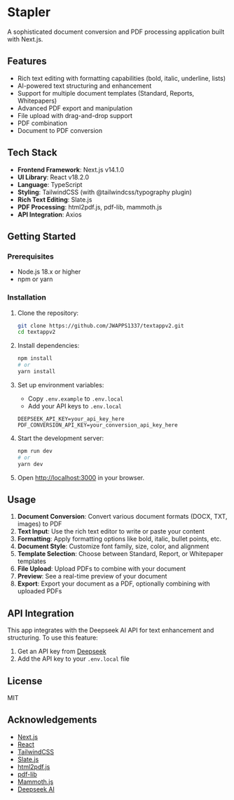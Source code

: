 # Stapler

A sophisticated document conversion and PDF processing application built with Next.js.

## Features

- Rich text editing with formatting capabilities (bold, italic, underline, lists)
- AI-powered text structuring and enhancement
- Support for multiple document templates (Standard, Reports, Whitepapers)
- Advanced PDF export and manipulation
- File upload with drag-and-drop support
- PDF combination
- Document to PDF conversion

## Tech Stack

- **Frontend Framework**: Next.js v14.1.0
- **UI Library**: React v18.2.0
- **Language**: TypeScript
- **Styling**: TailwindCSS (with @tailwindcss/typography plugin)
- **Rich Text Editing**: Slate.js
- **PDF Processing**: html2pdf.js, pdf-lib, mammoth.js
- **API Integration**: Axios

## Getting Started

### Prerequisites

- Node.js 18.x or higher
- npm or yarn

### Installation

1. Clone the repository:
   ```bash
   git clone https://github.com/JWAPPS1337/textappv2.git
   cd textappv2
   ```

2. Install dependencies:
   ```bash
   npm install
   # or
   yarn install
   ```

3. Set up environment variables:
   - Copy `.env.example` to `.env.local`
   - Add your API keys to `.env.local`
   ```
   DEEPSEEK_API_KEY=your_api_key_here
   PDF_CONVERSION_API_KEY=your_conversion_api_key_here
   ```

4. Start the development server:
   ```bash
   npm run dev
   # or
   yarn dev
   ```

5. Open [http://localhost:3000](http://localhost:3000) in your browser.

## Usage

1. **Document Conversion**: Convert various document formats (DOCX, TXT, images) to PDF
2. **Text Input**: Use the rich text editor to write or paste your content
3. **Formatting**: Apply formatting options like bold, italic, bullet points, etc.
4. **Document Style**: Customize font family, size, color, and alignment
5. **Template Selection**: Choose between Standard, Report, or Whitepaper templates
6. **File Upload**: Upload PDFs to combine with your document
7. **Preview**: See a real-time preview of your document
8. **Export**: Export your document as a PDF, optionally combining with uploaded PDFs

## API Integration

This app integrates with the Deepseek AI API for text enhancement and structuring. To use this feature:

1. Get an API key from [Deepseek](https://deepseek.ai)
2. Add the API key to your `.env.local` file

## License

MIT

## Acknowledgements

- [Next.js](https://nextjs.org/)
- [React](https://reactjs.org/)
- [TailwindCSS](https://tailwindcss.com/)
- [Slate.js](https://www.slatejs.org/)
- [html2pdf.js](https://github.com/eKoopmans/html2pdf.js)
- [pdf-lib](https://pdf-lib.js.org/)
- [Mammoth.js](https://github.com/mwilliamson/mammoth.js)
- [Deepseek AI](https://deepseek.ai)
